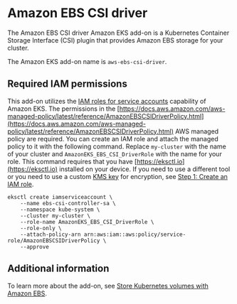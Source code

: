 # Amazon EBS CSI driver<a name="add-ons-aws-ebs-csi-driver"></a>

The Amazon EBS CSI driver Amazon EKS add\-on is a Kubernetes Container Storage Interface \(CSI\) plugin that provides Amazon EBS storage for your cluster\.

The Amazon EKS add\-on name is `aws-ebs-csi-driver`\.

## Required IAM permissions<a name="add-ons-aws-ebs-csi-driver-iam-permissions"></a>

This add\-on utilizes the [IAM roles for service accounts](iam-roles-for-service-accounts.md#iam-roles-for-service-accounts.title) capability of Amazon EKS\. The permissions in the [https://docs.aws.amazon.com/aws-managed-policy/latest/reference/AmazonEBSCSIDriverPolicy.html](https://docs.aws.amazon.com/aws-managed-policy/latest/reference/AmazonEBSCSIDriverPolicy.html) AWS managed policy are required\. You can create an IAM role and attach the managed policy to it with the following command\. Replace `my-cluster` with the name of your cluster and `AmazonEKS_EBS_CSI_DriverRole` with the name for your role\. This command requires that you have [https://eksctl.io](https://eksctl.io) installed on your device\. If you need to use a different tool or you need to use a custom [KMS key](https://aws.amazon.com/kms/) for encryption, see [Step 1: Create an IAM role](ebs-csi.md#csi-iam-role)\.

```
eksctl create iamserviceaccount \
    --name ebs-csi-controller-sa \
    --namespace kube-system \
    --cluster my-cluster \
    --role-name AmazonEKS_EBS_CSI_DriverRole \
    --role-only \
    --attach-policy-arn arn:aws:iam::aws:policy/service-role/AmazonEBSCSIDriverPolicy \
    --approve
```

## Additional information<a name="add-ons-aws-ebs-csi-driver-information"></a>

To learn more about the add\-on, see [Store Kubernetes volumes with Amazon EBS](ebs-csi.md)\.
